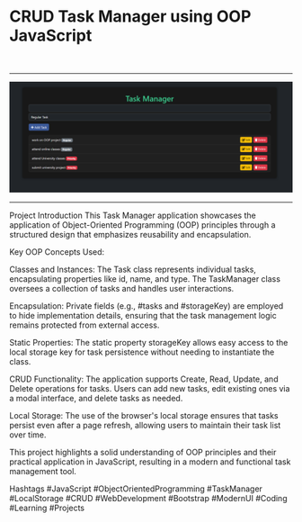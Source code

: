 <h1>CRUD Task Manager using OOP JavaScript </h1>
<br>
<hr>
<img src="./task manager oop.png" alt="">
<br>
<hr>
<p>Project Introduction
This Task Manager application showcases the application of Object-Oriented Programming (OOP) principles through a structured design that emphasizes reusability and encapsulation.

Key OOP Concepts Used:

Classes and Instances: The Task class represents individual tasks, encapsulating properties like id, name, and type. The TaskManager class oversees a collection of tasks and handles user interactions.

Encapsulation: Private fields (e.g., #tasks and #storageKey) are employed to hide implementation details, ensuring that the task management logic remains protected from external access.

Static Properties: The static property storageKey allows easy access to the local storage key for task persistence without needing to instantiate the class.

CRUD Functionality: The application supports Create, Read, Update, and Delete operations for tasks. Users can add new tasks, edit existing ones via a modal interface, and delete tasks as needed.

Local Storage: The use of the browser's local storage ensures that tasks persist even after a page refresh, allowing users to maintain their task list over time.

This project highlights a solid understanding of OOP principles and their practical application in JavaScript, resulting in a modern and functional task management tool.

Hashtags
#JavaScript #ObjectOrientedProgramming #TaskManager #LocalStorage #CRUD #WebDevelopment #Bootstrap #ModernUI #Coding #Learning #Projects</p>
